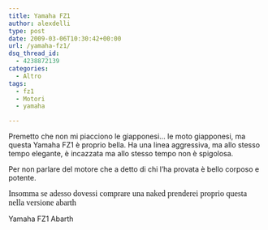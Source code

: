 ```yaml
---
title: Yamaha FZ1
author: alexdelli
type: post
date: 2009-03-06T10:30:42+00:00
url: /yamaha-fz1/
dsq_thread_id:
  - 4238872139
categories:
  - Altro
tags:
  - fz1
  - Motori
  - yamaha

---
```

<!--CusAdsVi1-->

<!--[endif]-->

<p class="MsoNormal">
  Premetto che non mi piacciono le giapponesi… le moto giapponesi, ma questa Yamaha FZ1 è proprio bella. Ha una linea aggressiva, ma allo stesso tempo elegante, è incazzata ma allo stesso tempo non è spigolosa.
</p>

<p class="MsoNormal">
  Per non parlare del motore che a detto di chi l’ha provata è bello corposo e potente.
</p>

<!--CusAdsVi2-->

<span style="font-size: 12pt; font-family: &quot;Times New Roman&quot;;">Insomma se adesso dovessi comprare una naked prenderei proprio questa nella versione abarth</span>

<div style="width: 395px" class="wp-caption alignnone">
  <p class="wp-caption-text">
    Yamaha FZ1 Abarth
  </p>
</div>

<div style="font-size: 0px; height: 0px; line-height: 0px; margin: 0; padding: 0; clear: both;">
</div>